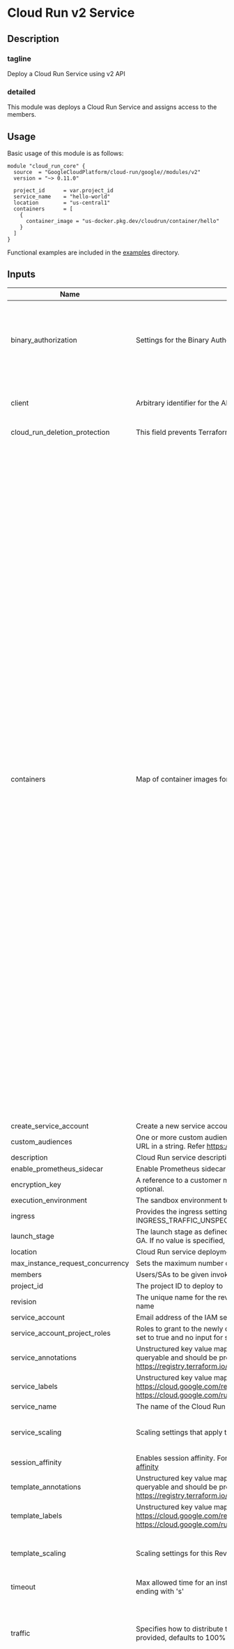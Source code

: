 # Cloud Run v2 Service

## Description

### tagline

Deploy a Cloud Run Service using v2 API

### detailed

This module was deploys a Cloud Run Service and assigns access to the members.

## Usage

Basic usage of this module is as follows:

```hcl
module "cloud_run_core" {
  source  = "GoogleCloudPlatform/cloud-run/google//modules/v2"
  version = "~> 0.11.0"

  project_id      = var.project_id
  service_name    = "hello-world"
  location        = "us-central1"
  containers      = [
    {
      container_image = "us-docker.pkg.dev/cloudrun/container/hello"
    }
  ]
}
```

Functional examples are included in the
[examples](./examples/) directory.

<!-- BEGINNING OF PRE-COMMIT-TERRAFORM DOCS HOOK -->
## Inputs

| Name | Description | Type | Default | Required |
|------|-------------|------|---------|:--------:|
| binary\_authorization | Settings for the Binary Authorization feature. | <pre>object({<br>    breakglass_justification = optional(bool) # If present, indicates to use Breakglass using this justification. If useDefault is False, then it must be empty. For more information on breakglass, see https://cloud.google.com/binary-authorization/docs/using-breakglass<br>    use_default              = optional(bool) #If True, indicates to use the default project's binary authorization policy. If False, binary authorization will be disabled.<br>  })</pre> | `null` | no |
| client | Arbitrary identifier for the API client and version identifier | <pre>object({<br>    name    = optional(string, null)<br>    version = optional(string, null)<br>  })</pre> | `{}` | no |
| cloud\_run\_deletion\_protection | This field prevents Terraform from destroying or recreating the Cloud Run v2 Jobs and Services | `bool` | `true` | no |
| containers | Map of container images for the service | <pre>list(object({<br>    container_name       = optional(string, null)<br>    container_image      = string<br>    working_dir          = optional(string, null)<br>    depends_on_container = optional(list(string), null)<br>    container_args       = optional(list(string), null)<br>    container_command    = optional(list(string), null)<br>    env_vars             = optional(map(string), {})<br>    env_secret_vars = optional(map(object({<br>      secret  = string<br>      version = string<br>    })), {})<br>    volume_mounts = optional(list(object({<br>      name       = string<br>      mount_path = string<br>    })), [])<br>    ports = optional(object({<br>      name           = optional(string, "http1")<br>      container_port = optional(number, 8080)<br>    }), {})<br>    resources = optional(object({<br>      limits = optional(object({<br>        cpu    = optional(string)<br>        memory = optional(string)<br>      }))<br>      cpu_idle          = optional(bool, true)<br>      startup_cpu_boost = optional(bool, false)<br>    }), {})<br>    startup_probe = optional(object({<br>      failure_threshold     = optional(number, null)<br>      initial_delay_seconds = optional(number, null)<br>      timeout_seconds       = optional(number, null)<br>      period_seconds        = optional(number, null)<br>      http_get = optional(object({<br>        path = optional(string)<br>        port = optional(string)<br>        http_headers = optional(list(object({<br>          name  = string<br>          value = string<br>        })), [])<br>      }), null)<br>      tcp_socket = optional(object({<br>        port = optional(number)<br>      }), null)<br>      grpc = optional(object({<br>        port    = optional(number)<br>        service = optional(string)<br>      }), null)<br>    }), null)<br>    liveness_probe = optional(object({<br>      failure_threshold     = optional(number, null)<br>      initial_delay_seconds = optional(number, null)<br>      timeout_seconds       = optional(number, null)<br>      period_seconds        = optional(number, null)<br>      http_get = optional(object({<br>        path = optional(string)<br>        port = optional(string)<br>        http_headers = optional(list(object({<br>          name  = string<br>          value = string<br>        })), null)<br>      }), null)<br>      tcp_socket = optional(object({<br>        port = optional(number)<br>      }), null)<br>      grpc = optional(object({<br>        port    = optional(number)<br>        service = optional(string)<br>      }), null)<br>    }), null)<br>  }))</pre> | n/a | yes |
| create\_service\_account | Create a new service account for cloud run service | `bool` | `true` | no |
| custom\_audiences | One or more custom audiences that you want this service to support. Specify each custom audience as the full URL in a string. Refer https://cloud.google.com/run/docs/configuring/custom-audiences | `list(string)` | `null` | no |
| description | Cloud Run service description. This field currently has a 512-character limit. | `string` | `null` | no |
| enable\_prometheus\_sidecar | Enable Prometheus sidecar in Cloud Run instance. | `bool` | `false` | no |
| encryption\_key | A reference to a customer managed encryption key (CMEK) to use to encrypt this container image. This is optional. | `string` | `null` | no |
| execution\_environment | The sandbox environment to host this Revision. | `string` | `"EXECUTION_ENVIRONMENT_GEN2"` | no |
| ingress | Provides the ingress settings for this Service. On output, returns the currently observed ingress settings, or INGRESS\_TRAFFIC\_UNSPECIFIED if no revision is active. | `string` | `"INGRESS_TRAFFIC_ALL"` | no |
| launch\_stage | The launch stage as defined by Google Cloud Platform Launch Stages. Cloud Run supports ALPHA, BETA, and GA. If no value is specified, GA is assumed. | `string` | `"GA"` | no |
| location | Cloud Run service deployment location | `string` | n/a | yes |
| max\_instance\_request\_concurrency | Sets the maximum number of requests that each serving instance can receive. This is optional. | `string` | `null` | no |
| members | Users/SAs to be given invoker access to the service | `list(string)` | `[]` | no |
| project\_id | The project ID to deploy to | `string` | n/a | yes |
| revision | The unique name for the revision. If this field is omitted, it will be automatically generated based on the Service name | `string` | `null` | no |
| service\_account | Email address of the IAM service account associated with the revision of the service | `string` | `null` | no |
| service\_account\_project\_roles | Roles to grant to the newly created cloud run SA in specified project. Should be used with create\_service\_account set to true and no input for service\_account | `list(string)` | `[]` | no |
| service\_annotations | Unstructured key value map that may be set by external tools to store and arbitrary metadata. They are not queryable and should be preserved when modifying objects. Refer https://registry.terraform.io/providers/hashicorp/google/latest/docs/resources/cloud_run_v2_service#annotations | `map(string)` | `{}` | no |
| service\_labels | Unstructured key value map that can be used to organize and categorize objects. For more information, visit https://cloud.google.com/resource-manager/docs/creating-managing-labels or https://cloud.google.com/run/docs/configuring/labels | `map(string)` | `{}` | no |
| service\_name | The name of the Cloud Run service to create | `string` | n/a | yes |
| service\_scaling | Scaling settings that apply to the whole service | <pre>object({<br>    min_instance_count = optional(number)<br>  })</pre> | `null` | no |
| session\_affinity | Enables session affinity. For more information, go to https://cloud.google.com/run/docs/configuring/session-affinity | `string` | `null` | no |
| template\_annotations | Unstructured key value map that may be set by external tools to store and arbitrary metadata. They are not queryable and should be preserved when modifying objects. Refer https://registry.terraform.io/providers/hashicorp/google/latest/docs/resources/cloud_run_v2_service#annotations | `map(string)` | `{}` | no |
| template\_labels | Unstructured key value map that can be used to organize and categorize objects. For more information, visit https://cloud.google.com/resource-manager/docs/creating-managing-labels or https://cloud.google.com/run/docs/configuring/labels | `map(string)` | `{}` | no |
| template\_scaling | Scaling settings for this Revision. | <pre>object({<br>    min_instance_count = optional(number)<br>    max_instance_count = optional(number)<br>  })</pre> | `null` | no |
| timeout | Max allowed time for an instance to respond to a request. A duration in seconds with up to nine fractional digits, ending with 's' | `string` | `null` | no |
| traffic | Specifies how to distribute traffic over a collection of Revisions belonging to the Service. If traffic is empty or not provided, defaults to 100% traffic to the latest Ready Revision. | <pre>list(object({<br>    type     = optional(string, "TRAFFIC_TARGET_ALLOCATION_TYPE_LATEST")<br>    percent  = optional(number, 100)<br>    revision = optional(string, null)<br>    tag      = optional(string, null)<br>  }))</pre> | `[]` | no |
| volumes | Volumes needed for environment variables (when using secret) | <pre>list(object({<br>    name = string<br>    secret = optional(object({<br>      secret       = string<br>      default_mode = optional(string)<br>      items = optional(object({<br>        path    = string<br>        version = optional(string)<br>        mode    = optional(string)<br>      }))<br>    }))<br>    cloud_sql_instance = optional(object({<br>      instances = optional(list(string))<br>    }))<br>    empty_dir = optional(object({<br>      medium     = optional(string)<br>      size_limit = optional(string)<br>    }))<br>    gcs = optional(object({<br>      bucket    = string<br>      read_only = optional(string)<br>    }))<br>    nfs = optional(object({<br>      server    = string<br>      path      = string<br>      read_only = optional(string)<br>    }))<br>  }))</pre> | `[]` | no |
| vpc\_access | VPC Access configuration to use for this Task. For more information, visit https://cloud.google.com/run/docs/configuring/connecting-vpc | <pre>object({<br>    connector = optional(string)<br>    egress    = optional(string)<br>    network_interfaces = optional(object({<br>      network    = optional(string)<br>      subnetwork = optional(string)<br>      tags       = optional(list(string))<br>    }))<br>  })</pre> | `null` | no |

## Outputs

| Name | Description |
|------|-------------|
| apphub\_service\_uri | Service URI in CAIS style to be used by Apphub. |
| creator | Email address of the authenticated creator. |
| effective\_annotations | All of annotations (key/value pairs) present on the resource in GCP, including the annotations configured through Terraform, other clients and services. |
| last\_modifier | Email address of the last authenticated modifier. |
| latest\_created\_revision | Name of the last created revision. See comments in reconciling for additional information on reconciliation process in Cloud Run. |
| latest\_ready\_revision | Name of the latest revision that is serving traffic. See comments in reconciling for additional information on reconciliation process in Cloud Run. |
| location | Location in which the Cloud Run service was created |
| observed\_generation | The generation of this Service currently serving traffic. |
| project\_id | Google Cloud project in which the service was created |
| service\_account\_id | Service account id and email |
| service\_id | Unique Identifier for the created service with format projects/{{project}}/locations/{{location}}/services/{{name}} |
| service\_name | Name of the created service |
| service\_uri | The main URI in which this Service is serving traffic. |
| traffic\_statuses | Detailed status information for corresponding traffic targets. |

<!-- END OF PRE-COMMIT-TERRAFORM DOCS HOOK -->
